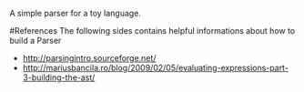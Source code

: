 A simple parser for a toy language.

#References
The following sides contains helpful informations about how to build a Parser
* http://parsingintro.sourceforge.net/
* http://mariusbancila.ro/blog/2009/02/05/evaluating-expressions-part-3-building-the-ast/

